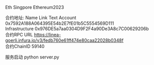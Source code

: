 Eth Singpore Ethereum2023

合约地址:
Name	Link	Text
Account	0x7592A188A064395E54b2E7fE01b5C5554569D111	
Infrastructure	0x976DE5a7aa0304D9F2F4a90De3A8c7C00629206b	
合约RPC URL	https://linea-goerli.infura.io/v3/fedb760e61ff474e80caa22028b0348f	
合约ChainID	59140	

服务启动
python server.py